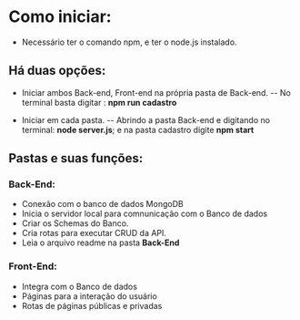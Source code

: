 # Como iniciar:
- Necessário ter o comando npm, e ter o node.js instalado.
## Há duas opções:
 
- Iniciar ambos Back-end, Front-end na própria pasta de Back-end.
-- No terminal basta digitar : **npm run cadastro**

- Iniciar em cada pasta.
-- Abrindo a pasta Back-end e digitando no terminal: **node server.js**; e na pasta cadastro digite **npm start**

## Pastas e suas funções:

### Back-End:
- Conexão com o banco de dados MongoDB
- Inicia o servidor local para comnunicação com o Banco de dados
- Criar os Schemas do Banco.
- Cria rotas para executar  CRUD da API.
- Leia o arquivo readme na pasta **Back-End**

### Front-End:
- Integra com o Banco de dados
- Páginas para a interação do usuário
- Rotas de páginas públicas e privadas